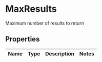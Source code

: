 

# MaxResults

Maximum number of results to return

## Properties

| Name | Type | Description | Notes |
|------------ | ------------- | ------------- | -------------|



